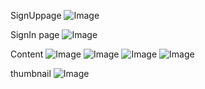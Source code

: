 SignUppage
![Image](https://github.com/user-attachments/assets/703b194f-8ef8-417e-8ca5-7730bf2293c9)

SignIn page
![Image](https://github.com/user-attachments/assets/30d0150f-86eb-4b29-8017-b42aee409fc2)

Content
![Image](https://github.com/user-attachments/assets/661395cf-b528-4578-92f5-4dadac9be0ae)
![Image](https://github.com/user-attachments/assets/55244922-c404-4244-995e-b328d41c039e)
![Image](https://github.com/user-attachments/assets/60954620-9d4b-475c-a061-bbcbe71f8e22)
![Image](https://github.com/user-attachments/assets/0fb8eac6-2f14-45b7-9c94-52cd02960178)

thumbnail
![Image](https://github.com/user-attachments/assets/1ab6fe0e-07e4-4264-ac53-1fe0f8402a6b)
